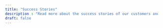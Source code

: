 ```yaml
---
title: "Success Stories"
description : "Read more about the success stories of our customers and let them inspire you."
draft: false
---
```

